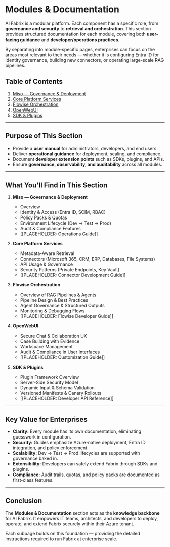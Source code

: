# Modules & Documentation

AI Fabrix is a modular platform. Each component has a specific role, from **governance and security** to **retrieval and orchestration**. This section provides structured documentation for each module, covering both **user-facing guidance** and **developer/operations practices**.

By separating into module-specific pages, enterprises can focus on the areas most relevant to their needs — whether it is configuring Entra ID for identity governance, building new connectors, or operating large-scale RAG pipelines.

## Table of Contents

1. [Miso — Governance & Deployment](miso-governance-deployment.md)
2. [Core Platform Services](core-platform-services.md)
3. [Flowise Orchestration](flowise-orchestration.md)
4. [OpenWebUI](openwebui.md)
5. [SDK & Plugins](sdk-plugins.md)

---

## Purpose of This Section

- Provide a **user manual** for administrators, developers, and end users.
- Deliver **operational guidance** for deployment, scaling, and compliance.
- Document **developer extension points** such as SDKs, plugins, and APIs.
- Ensure **governance, observability, and auditability** across all modules.

---

## What You'll Find in This Section

1. **Miso — Governance & Deployment**

   - Overview
   - Identity & Access (Entra ID, SCIM, RBAC)
   - Policy Packs & Quotas
   - Environment Lifecycle (Dev → Test → Prod)
   - Audit & Compliance Features
   - [[PLACEHOLDER: Operations Guide]]

2. **Core Platform Services**

   - Metadata-Aware Retrieval
   - Connectors (Microsoft 365, CRM, ERP, Databases, File Systems)
   - API Usage & Governance
   - Security Patterns (Private Endpoints, Key Vault)
   - [[PLACEHOLDER: Connector Development Guide]]

3. **Flowise Orchestration**

   - Overview of RAG Pipelines & Agents
   - Pipeline Design & Best Practices
   - Agent Governance & Structured Outputs
   - Monitoring & Debugging Flows
   - [[PLACEHOLDER: Flowise Developer Guide]]

4. **OpenWebUI**

   - Secure Chat & Collaboration UX
   - Case Building with Evidence
   - Workspace Management
   - Audit & Compliance in User Interfaces
   - [[PLACEHOLDER: Customization Guide]]

5. **SDK & Plugins**

   - Plugin Framework Overview
   - Server-Side Security Model
   - Dynamic Input & Schema Validation
   - Versioned Manifests & Canary Rollouts
   - [[PLACEHOLDER: Developer API Reference]]

---

## Key Value for Enterprises

- **Clarity:** Every module has its own documentation, eliminating guesswork in configuration.
- **Security:** Guides emphasize Azure-native deployment, Entra ID integration, and policy enforcement.
- **Scalability:** Dev → Test → Prod lifecycles are supported with governance baked in.
- **Extensibility:** Developers can safely extend Fabrix through SDKs and plugins.
- **Compliance:** Audit trails, quotas, and policy packs are documented as first-class features.

---

## Conclusion

The **Modules & Documentation** section acts as the **knowledge backbone** for AI Fabrix. It empowers IT teams, architects, and developers to deploy, operate, and extend Fabrix securely within their Azure tenant.

Each subpage builds on this foundation — providing the detailed instructions required to run Fabrix at enterprise scale.
